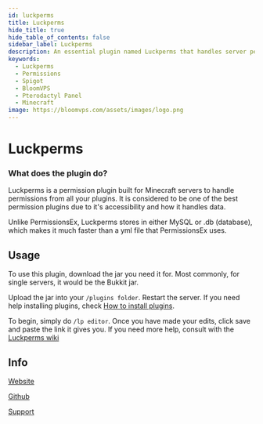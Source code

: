 ```yaml
---
id: luckperms
title: Luckperms
hide_title: true
hide_table_of_contents: false
sidebar_label: Luckperms
description: An essential plugin named Luckperms that handles server permissions.
keywords:
  - Luckperms
  - Permissions
  - Spigot
  - BloomVPS
  - Pterodactyl Panel
  - Minecraft
image: https://bloomvps.com/assets/images/logo.png
---
```

# Luckperms

### What does the plugin do?
Luckperms is a permission plugin built for Minecraft servers to handle permissions from all your plugins. It is considered to be one of the best permission plugins due to it's accessibility and how it handles data.

Unlike PermissionsEx, Luckperms stores in either MySQL or .db (database), which makes it much faster than a yml file that PermissionsEx uses.

## Usage

To use this plugin, download the jar you need it for. Most commonly, for single servers, it would be the Bukkit jar. 

Upload the jar into your `/plugins folder`. Restart the server. If you need help installing plugins, check [How to install plugins](https://docs.bloomvps.com/plugins).

To begin, simply do `/lp editor`. Once you have made your edits, click save and paste the link it gives you. If you need more help, consult with the [Luckperms wiki](https://luckperms.net/wiki/Home)

## Info
[Website](https://luckperms.net/)

[Github](https://github.com/lucko/LuckPerms)

[Support](https://discord.com/invite/luckperms)